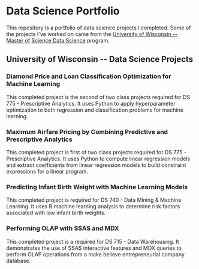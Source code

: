 # Data Science Portfolio

This repository is a portfolio of data science projects I completed.  Some of the projects I've worked on came from the [University of Wisconsin  -- Master of Science Data Science](https://datasciencedegree.wisconsin.edu/) program.


## University of Wisconsin -- Data Science Projects
### Diamond Price and Loan Classification Optimization for Machine Learning
This completed project is the second of two class projects required for DS 775 - Prescriptive Analytics. It uses Python to apply hyperparameter optimization to both regression and classification problems for machine learning.

### Maximum Airfare Pricing by Combining Predictive and Prescriptive Analytics
This completed project is first of two class projects required for DS 775 - Prescriptive Analytics. It uses Python to compute linear regression models and extract coefficients from linear regression models to build constraint expressions for a linear program.

### Predicting Infant Birth Weight with Machine Learning Models
This completed project is required for DS 740 - Data Mining & Machine Learning. It uses R machine learning analysis to determine risk factors associated with low infant birth weights.

### Performing OLAP with SSAS and MDX	
This completed project is a required for DS 715 - Data Warehousing. It demonstrates the use of SSAS interactive features and MDX queries to perform OLAP operations from a make believe entrepreneurial company database.
